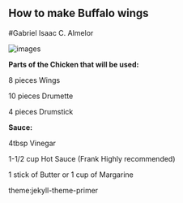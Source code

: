 ## How to make Buffalo wings
#Gabriel Isaac C. Almelor

![images](https://github.com/IsaakIsrael1936/IsaakIsrael1936.github.io/assets/152355398/e164cf60-ad2b-47ca-9497-9fdfb7da6b50)

**Parts of the Chicken that will be used:**

8 pieces Wings

10 pieces Drumette
 
4 pieces Drumstick

**Sauce:**

4tbsp Vinegar

1-1/2 cup Hot Sauce (Frank Highly recommended)

1 stick of Butter or 1 cup of Margarine

theme:jekyll-theme-primer
